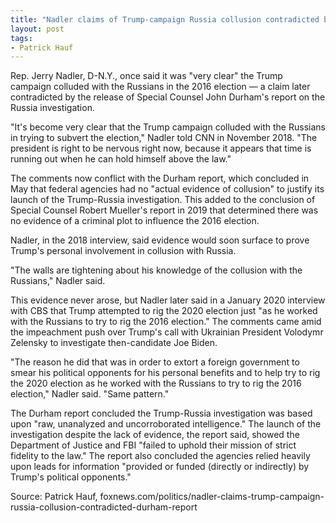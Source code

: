 ```yaml
---
title: "Nadler claims of Trump-campaign Russia collusion contradicted by Durham report"
layout: post
tags:
- Patrick Hauf
---
```


Rep. Jerry Nadler, D-N.Y., once said it was "very clear" the Trump campaign colluded with the Russians in the 2016 election — a claim later contradicted by the release of Special Counsel John Durham's report on the Russia investigation.

"It's become very clear that the Trump campaign colluded with the Russians in trying to subvert the election," Nadler told CNN in November 2018. "The president is right to be nervous right now, because it appears that time is running out when he can hold himself above the law."

The comments now conflict with the Durham report, which concluded in May that federal agencies had no "actual evidence of collusion" to justify its launch of the Trump-Russia investigation. This added to the conclusion of Special Counsel Robert Mueller's report in 2019 that determined there was no evidence of a criminal plot to influence the 2016 election.

Nadler, in the 2018 interview, said evidence would soon surface to prove Trump's personal involvement in collusion with Russia.

"The walls are tightening about his knowledge of the collusion with the Russians," Nadler said.

This evidence never arose, but Nadler later said in a January 2020 interview with CBS that Trump attempted to rig the 2020 election just "as he worked with the Russians to try to rig the 2016 election." The comments came amid the impeachment push over Trump's call with Ukrainian President Volodymr Zelensky to investigate then-candidate Joe Biden.

"The reason he did that was in order to extort a foreign government to smear his political opponents for his personal benefits and to help try to rig the 2020 election as he worked with the Russians to try to rig the 2016 election," Nadler said. "Same pattern."

The Durham report concluded the Trump-Russia investigation was based upon "raw, unanalyzed and uncorroborated intelligence." The launch of the investigation despite the lack of evidence, the report said, showed the Department of Justice and FBI "failed to uphold their mission of strict fidelity to the law." The report also concluded the agencies relied heavily upon leads for information "provided or funded (directly or indirectly) by Trump's political opponents."

Source: Patrick Hauf, foxnews.com/politics/nadler-claims-trump-campaign-russia-collusion-contradicted-durham-report
